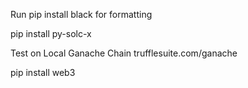 Run pip install black for formatting

pip install py-solc-x

Test on Local Ganache Chain trufflesuite.com/ganache

pip install web3